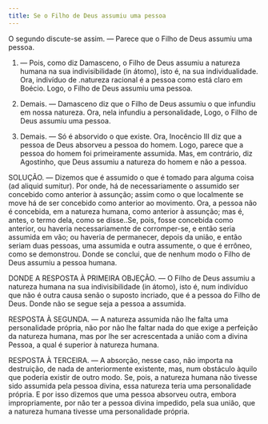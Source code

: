 ```yaml
---
title: Se o Filho de Deus assumiu uma pessoa
---
```


O segundo discute-se assim. — Parece que o Filho de Deus assumiu uma pessoa.  

1. — Pois, como diz Damasceno, o Filho de Deus assumiu a natureza humana na sua indivisibilidade (in átomo), isto é, na sua individualidade. Ora, indivíduo de .natureza racional é a pessoa como está claro em Boécio. Logo, o Filho de Deus assumiu uma pessoa.  

2. Demais. — Damasceno diz que o Filho de Deus assumiu o que infundiu em nossa natureza. Ora, nela infundiu a personalidade, Logo, o Filho de Deus assumiu uma pessoa.  

3. Demais. — Só é absorvido o que existe. Ora, Inocêncio III diz que a pessoa de Deus absorveu a pessoa do homem. Logo, parece que a pessoa do homem foi primeiramente assumida.  Mas, em contrário, diz Agostinho, que Deus assumiu a natureza do homem e não a pessoa. 

SOLUÇÃO. — Dizemos que é assumido o que é tomado para alguma coisa (ad aliquid sumitur). Por onde, há de necessariamente o assumido ser concebido como anterior à assunção; assim como o que localmente se move há de ser concebido como anterior ao movimento. Ora, a pessoa não é concebida, em a natureza humana, como anterior à assunção; mas é, antes, o termo dela, como se disse..Se, pois, fosse concebida como anterior, ou haveria necessariamente de corromper-se, e então seria assumida em vão; ou haveria de permanecer, depois da união, e então seriam duas pessoas, uma assumida e outra assumente, o que é errôneo, como se demonstrou. Donde se conclui, que de nenhum modo o Filho de Deus assumiu a pessoa humana.  

DONDE A RESPOSTA À PRIMEIRA OBJEÇÃO. — O Filho de Deus assumiu a natureza humana na sua indivisibilidade (in átomo), isto é, num indivíduo que não é outra causa senão o suposto incriado, que é a pessoa do Filho de Deus. Donde não se segue seja a pessoa a assumida.  

RESPOSTA À SEGUNDA. — A natureza assumida não lhe falta uma personalidade própria, não por não lhe faltar nada do que exige a perfeição da natureza humana, mas por lhe ser acrescentada a união com a divina Pessoa, a qual é superior à natureza humana.  

RESPOSTA À TERCEIRA. — A absorção, nesse caso, não importa na destruição, de nada de anteriormente existente, mas, num obstáculo àquilo que poderia existir de outro modo. Se, pois, a natureza humana não tivesse sido assumida pela pessoa divina, essa natureza teria uma personalidade própria. E por isso dizemos que uma pessoa absorveu outra, embora impropriamente, por não ter a pessoa divina impedido, pela sua união, que a natureza humana tivesse uma personalidade própria.